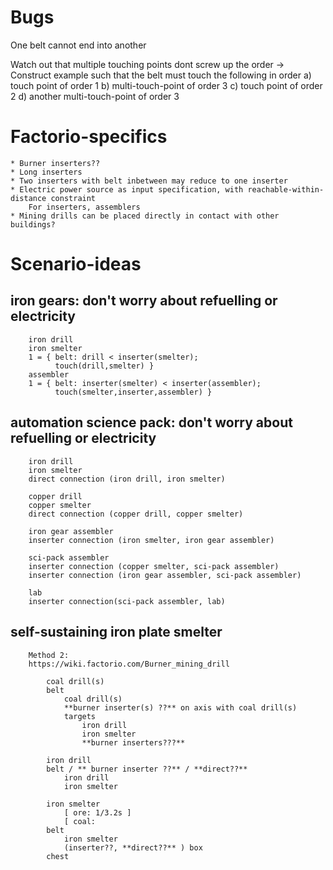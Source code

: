# Bugs

One belt cannot end into another

Watch out that multiple touching points dont screw up the order
 	-> Construct example such that the belt must touch the following in order
    		a) touch point of order 1
    		b) multi-touch-point of order 3
    		c) touch point of order 2
    		d) another multi-touch-point of order 3


# Factorio-specifics

	* Burner inserters??
	* Long inserters
    * Two inserters with belt inbetween may reduce to one inserter
    * Electric power source as input specification, with reachable-within-distance constraint
		For inserters, assemblers
	* Mining drills can be placed directly in contact with other buildings?
	
# Scenario-ideas

## 	iron gears: don't worry about refuelling or electricity
	
		iron drill
		iron smelter
		1 = { belt: drill < inserter(smelter);	
			  touch(drill,smelter) }
		assembler
		1 = { belt: inserter(smelter) < inserter(assembler);	
		      touch(smelter,inserter,assembler) }
		
## 	automation science pack: don't worry about refuelling or electricity
	
		iron drill
		iron smelter
		direct connection (iron drill, iron smelter)
		
		copper drill
		copper smelter
		direct connection (copper drill, copper smelter)
		
		iron gear assembler
		inserter connection (iron smelter, iron gear assembler)
		
		sci-pack assembler
		inserter connection (copper smelter, sci-pack assembler)
		inserter connection (iron gear assembler, sci-pack assembler)
		
		lab	
		inserter connection(sci-pack assembler, lab)

## 	self-sustaining iron plate smelter
		
		Method 2:
		https://wiki.factorio.com/Burner_mining_drill
		
			coal drill(s)
			belt 
				coal drill(s)
				**burner inserter(s) ??** on axis with coal drill(s)
				targets
					iron drill
					iron smelter
					**burner inserters???**
				
			iron drill
			belt / ** burner inserter ??** / **direct??**
				iron drill
				iron smelter
				
			iron smelter		
				[ ore: 1/3.2s ]
				[ coal: 
			belt
				iron smelter
				(inserter??, **direct??** ) box
			chest
			
			
	
